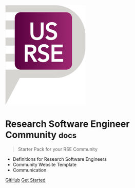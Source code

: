 ![logo](_img/logo-transparent.png)

# Research Software Engineer Community <small>docs</small>

> Starter Pack for your RSE Community

- Definitions for Research Software Engineers
- Community Website Template
- Communication


<style>
section.cover .cover-main > p:last-child a:last-child {
    background-color: var(--theme-color, #ea6f5a);
    color: #fff;
}

section.cover .cover-main>p:last-child a {
    border: 1px solid #e95b43 !important;
    color: white !important;
}

.cover {
    background: linear-gradient(to left bottom, hsl(321, 73%, 36%) 0%,hsl(318, 100%, 19%) 100%) !important;
    color: white;
}

.cover-main span {
    color: whitesmoke !important;
}
</style>

[GitHub](https://github.com/usrse/community-template)
[Get Started](#rse-community-starter-pack)
